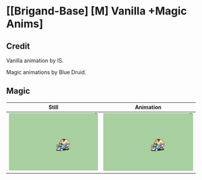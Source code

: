 # [\[Brigand-Base\] \[M\] Vanilla +Magic Anims]

## Credit

Vanilla animation by IS.

Magic animations by Blue Druid.
	
## Magic

| Still | Animation |
| :---: | :-------: |
| ![Magic still](./Magic_000.png) | ![Magic animation](./Magic.gif) |
